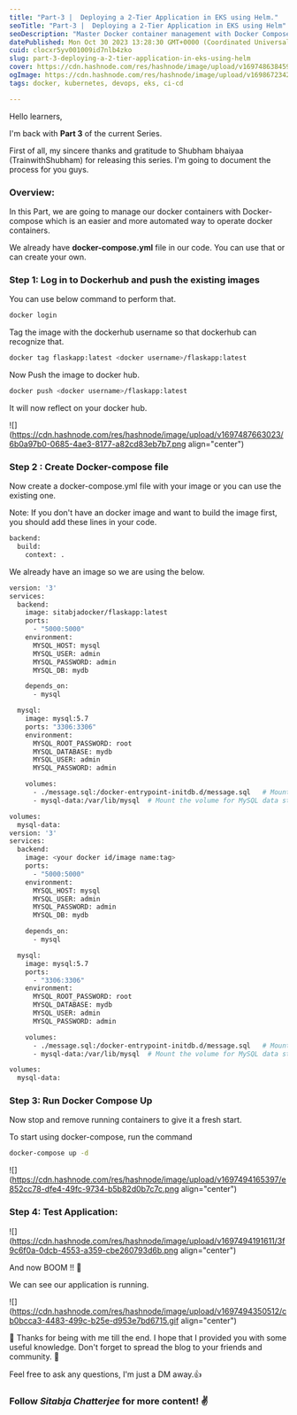 ```yaml
---
title: "Part-3 |  Deploying a 2-Tier Application in EKS using Helm."
seoTitle: "Part-3 |  Deploying a 2-Tier Application in EKS using Helm"
seoDescription: "Master Docker container management with Docker Compose on our Hashnode blog. Learn the art of efficient container operation. #DockerCompose #ContainerManage"
datePublished: Mon Oct 30 2023 13:28:30 GMT+0000 (Coordinated Universal Time)
cuid: clocxr5yv001009id7nlb4zko
slug: part-3-deploying-a-2-tier-application-in-eks-using-helm
cover: https://cdn.hashnode.com/res/hashnode/image/upload/v1697486384590/7c222a3f-03d4-4fca-aa67-b7dc79071935.png
ogImage: https://cdn.hashnode.com/res/hashnode/image/upload/v1698672342564/c69a5707-427e-4acb-87e5-03723bbd335f.png
tags: docker, kubernetes, devops, eks, ci-cd

---
```


Hello learners,

I'm back with **Part 3** of the current Series.

First of all, my sincere thanks and gratitude to Shubham bhaiyaa (TrainwithShubham) for releasing this series. I'm going to document the process for you guys.

### Overview:

In this Part, we are going to manage our docker containers with Docker-compose which is an easier and more automated way to operate docker containers.

We already have **docker-compose.yml** file in our code. You can use that or can create your own.

### Step 1: Log in to Dockerhub and push the existing images

You can use below command to perform that.

```bash
docker login
```

Tag the image with the dockerhub username so that dockerhub can recognize that.

```bash
docker tag flaskapp:latest <docker username>/flaskapp:latest
```

Now Push the image to docker hub.

```bash
docker push <docker username>/flaskapp:latest
```

It will now reflect on your docker hub.

![](https://cdn.hashnode.com/res/hashnode/image/upload/v1697487663023/6b0a97b0-0685-4ae3-8177-a82cd83eb7b7.png align="center")

### Step 2 : Create Docker-compose file

Now create a docker-compose.yml file with your image or you can use the existing one.

Note: If you don't have an docker image and want to build the image first, you should add these lines in your code.

```bash
backend:
  build:
    context: .
```

We already have an image so we are using the below.

```bash
version: '3'
services:
  backend:
    image: sitabjadocker/flaskapp:latest
    ports:
      - "5000:5000"
    environment:
      MYSQL_HOST: mysql
      MYSQL_USER: admin
      MYSQL_PASSWORD: admin
      MYSQL_DB: mydb

    depends_on:
      - mysql

  mysql:
    image: mysql:5.7
    ports: "3306:3306"
    environment:
      MYSQL_ROOT_PASSWORD: root
      MYSQL_DATABASE: mydb
      MYSQL_USER: admin
      MYSQL_PASSWORD: admin

    volumes:
      - ./message.sql:/docker-entrypoint-initdb.d/message.sql   # Mount sql script into container's /docker-entrypoint-initdb.d directory to get table automatically created
      - mysql-data:/var/lib/mysql  # Mount the volume for MySQL data storage

volumes:
  mysql-data:
version: '3'
services:
  backend:
    image: <your docker id/image name:tag>
    ports:
      - "5000:5000"
    environment:
      MYSQL_HOST: mysql
      MYSQL_USER: admin
      MYSQL_PASSWORD: admin
      MYSQL_DB: mydb

    depends_on:
      - mysql

  mysql:
    image: mysql:5.7
    ports: 
      - "3306:3306"
    environment:
      MYSQL_ROOT_PASSWORD: root
      MYSQL_DATABASE: mydb
      MYSQL_USER: admin
      MYSQL_PASSWORD: admin

    volumes:
      - ./message.sql:/docker-entrypoint-initdb.d/message.sql   # Mount sql script into container's /docker-entrypoint-initdb.d directory to get table automatically created
      - mysql-data:/var/lib/mysql  # Mount the volume for MySQL data storage

volumes:
  mysql-data:
```

### Step 3: Run Docker Compose Up

Now stop and remove running containers to give it a fresh start.

To start using docker-compose, run the command

```bash
docker-compose up -d
```

![](https://cdn.hashnode.com/res/hashnode/image/upload/v1697494165397/e852cc78-dfe4-49fc-9734-b5b82d0b7c7c.png align="center")

### Step 4: Test Application:

![](https://cdn.hashnode.com/res/hashnode/image/upload/v1697494191611/3f9c6f0a-0dcb-4553-a359-cbe260793d6b.png align="center")

And now BOOM !! 🚀

We can see our application is running.

![](https://cdn.hashnode.com/res/hashnode/image/upload/v1697494350512/cb0bcca3-4483-499c-b25e-d953e7bd6715.gif align="center")

💖 Thanks for being with me till the end. I hope that I provided you with some useful knowledge. Don't forget to spread the blog to your friends and community. 💖

Feel free to ask any questions, I'm just a DM away.👍

### Follow *Sitabja Chatterjee* for more content! ✌️